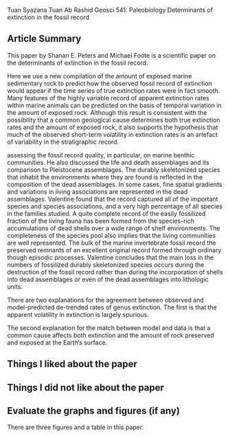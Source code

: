 Tuan Syazana Tuan Ab Rashid
Geosci 541: Paleobiology
Determinants of extinction in the fossil record
 
## Article Summary

This paper by Shanan E. Peters and Michael Foote is a scientific paper on the determinants of extinction in the fossil record.

Here we use a new compilation of the amount of exposed marine sedimentary rock to predict how the observed fossil record of extinction would appear if the time series of true extinction rates were in fact smooth. Many features of the highly variable record of apparent extinction rates within marine animals can be predicted on the basis of temporal variation in the amount of exposed rock. Although this result is consistent with the possibility that a common geological cause determines both true extinction rates and the amount of exposed rock, it also supports the hypothesis that much of the observed short-term volatility in extinction rates is an artefact of variability in the stratigraphic record.

assessing the fossil record quality, in particular, on marine benthic communities. He also discussed the life and death assemblages and its comparison to Pleistocene assemblages. The durably skeletonized species that inhabit the environments where they are found is reflected in the composition of the dead assemblages. In some cases, fine spatial gradients and variations in living associations are represented in the dead assemblages. Valentine found that the record captured all of the important species and species associations, and a very high percentage of all species in the families studied. A quite complete record of the easily fossilized fraction of the living fauna has been formed from the species-rich accumulations of dead shells over a wide range of shelf environments. The completeness of the species pool also implies that the living communities are well represented. The bulk of the marine invertebrate fossil record the preserved remnants of an excellent original record formed through ordinary though episodic processes. Valentine concludes that the main loss in the numbers of fossilized durably skeletonized species occurs during the destruction of the fossil record rather than during the incorporation of shells into dead assemblages or even of the dead assemblages into lithologic units.

There are two explanations for the agreement between observed
and model-predicted de-trended rates of genus extinction. The
first is that the apparent volatility in extinction is largely spurious.

The second explanation for the match between model and data is
that a common cause affects both extinction and the amount of rock preserved and exposed at the Earth’s surface.

## Things I liked about the paper
      


## Things I did not like about the paper



## Evaluate the graphs and figures (if any)

There are three figures and a table in this paper. 


